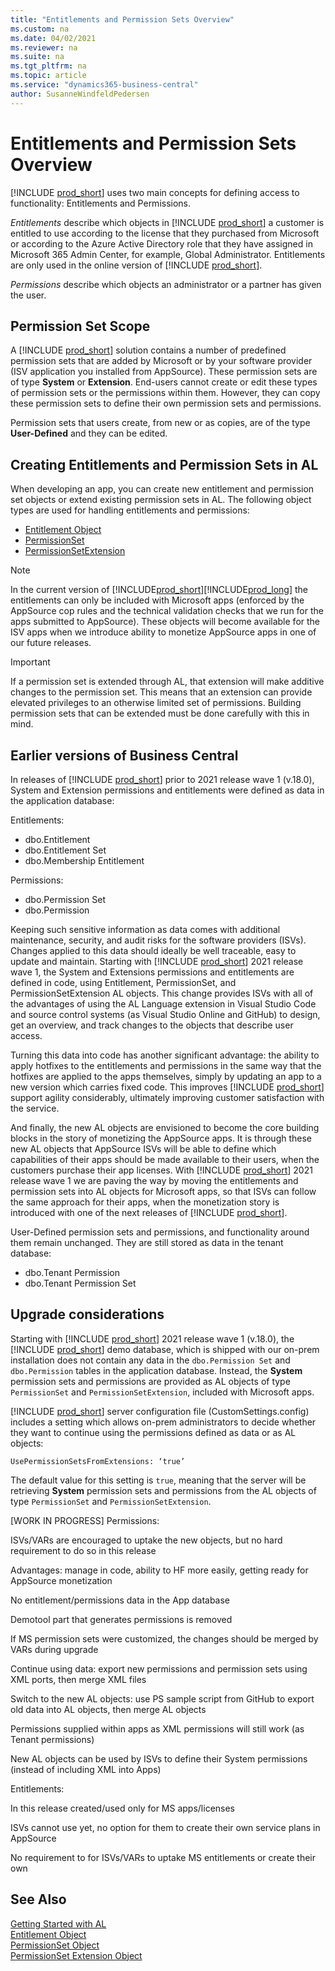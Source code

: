 ```yaml
---
title: "Entitlements and Permission Sets Overview"
ms.custom: na
ms.date: 04/02/2021
ms.reviewer: na
ms.suite: na
ms.tgt_pltfrm: na
ms.topic: article
ms.service: "dynamics365-business-central"
author: SusanneWindfeldPedersen
---
```


# Entitlements and Permission Sets Overview

[!INCLUDE [prod_short](includes/prod_short.md)] uses two main concepts for defining access to functionality: Entitlements and Permissions.

*Entitlements* describe which objects in [!INCLUDE [prod_short](includes/prod_short.md)] a customer is entitled to use according to the license that they purchased from Microsoft or according to the Azure Active Directory role that they have assigned in Microsoft 365 Admin Center, for example, Global Administrator. Entitlements are only used in the online version of [!INCLUDE [prod_short](includes/prod_short.md)]. 

*Permissions* describe which objects an administrator or a partner has given the user.

## Permission Set Scope

A [!INCLUDE [prod_short](includes/prod_short.md)] solution contains a number of predefined permission sets that are added by Microsoft or by your software provider (ISV application you installed from AppSource). These permission sets are of type **System** or **Extension**. End-users cannot create or edit these types of permission sets or the permissions within them. However, they can copy these permission sets to define their own permission sets and permissions.

Permission sets that users create, from new or as copies, are of the type **User-Defined** and they can be edited.

## Creating Entitlements and Permission Sets in AL

When developing an app, you can create new entitlement and permission set objects or extend existing permission sets in AL. The following object types are used for handling entitlements and permissions:

- [Entitlement Object](devenv-entitlement-object.md)  
- [PermissionSet](devenv-permissionset-object.md)  
- [PermissionSetExtension](devenv-permissionset-ext-object.md)

> [!NOTE]  
> In the current version of [!INCLUDE[prod_short](includes/d365fin_long_md.md)][!INCLUDE[prod_long](includes/prod_long.md)] the entitlements can only be included with Microsoft apps (enforced by the AppSource cop rules and the technical validation checks that we run for the apps submitted to AppSource). These objects will become available for the ISV apps when we introduce ability to monetize AppSource apps in one of our future releases. 

> [!IMPORTANT]  
> If a permission set is extended through AL, that extension will make additive changes to the permission set. This means that an extension can provide elevated privileges to an otherwise limited set of permissions. Building permission sets that can be extended must be done carefully with this in mind.
<!-- From security review, we need to call out the trust model that lies in the modeling of entitlements and permissions -->

## Earlier versions of Business Central

In releases of [!INCLUDE [prod_short](includes/prod_short.md)] prior to 2021 release wave 1 (v.18.0), System and Extension permissions and entitlements were defined as data in the application database: 

Entitlements: 
  - dbo.Entitlement
  - dbo.Entitlement Set
  - dbo.Membership Entitlement

Permissions:
  - dbo.Permission Set
  - dbo.Permission

Keeping such sensitive information as data comes with additional maintenance, security, and audit risks for the software providers (ISVs). Changes applied to this data should ideally be well traceable, easy to update and maintain. Starting with [!INCLUDE [prod_short](includes/prod_short.md)] 2021 release wave 1, the System and Extensions permissions and entitlements are defined in code, using Entitlement, PermissionSet, and PermissionSetExtension AL objects. This change provides ISVs with all of the advantages of using the AL Language extension in Visual Studio Code and source control systems (as Visual Studio Online and GitHub) to design, get an overview, and track changes to the objects that describe user access. 

Turning this data into code has another significant advantage: the ability to apply hotfixes to the entitlements and permissions in the same way that the hotfixes are applied to the apps themselves, simply by updating an app to a new version which carries fixed code. This improves [!INCLUDE [prod_short](includes/prod_short.md)] support agility considerably, ultimately improving customer satisfaction with the service.

And finally, the new AL objects are envisioned to become the core building blocks in the story of monetizing the AppSource apps. It is through these new AL objects that AppSource ISVs will be able to define which capabilities of their apps should be made available to their users, when the customers purchase their app licenses. With [!INCLUDE [prod_short](includes/prod_short.md)] 2021 release wave 1 we are paving the way by moving the entitlements and permission sets into AL objects for Microsoft apps, so that ISVs can follow the same approach for their apps, when the monetization story is introduced with one of the next releases of [!INCLUDE [prod_short](includes/prod_short.md)].

User-Defined permission sets and permissions, and functionality around them remain unchanged. They are still stored as data in the tenant database: 

- dbo.Tenant Permission
- dbo.Tenant Permission Set

## Upgrade considerations

Starting with [!INCLUDE [prod_short](includes/prod_short.md)] 2021 release wave 1 (v.18.0), the [!INCLUDE [prod_short](includes/prod_short.md)] demo database, which is shipped with our on-prem installation does not contain any data in the `dbo.Permission Set` and `dbo.Permission` tables in the application database. Instead, the **System** permission sets and permissions are provided as AL objects of type `PermissionSet` and `PermissionSetExtension`, included with Microsoft apps. 

[!INCLUDE [prod_short](includes/prod_short.md)] server configuration file (CustomSettings.config) includes a setting which allows on-prem administrators to decide whether they want to continue using the permissions defined as data or as AL objects: 

```
UsePermissionSetsFromExtensions: ‘true’
```

The default value for this setting is `true`, meaning that the server will be retrieving **System** permission sets and permissions from the AL objects of type `PermissionSet` and `PermissionSetExtension`. 


[WORK IN PROGRESS] Permissions:

ISVs/VARs are encouraged to uptake the new objects, but no hard requirement to do so in this release

Advantages: manage in code, ability to HF more easily, getting ready for AppSource monetization

No entitlement/permissions data in the App database 

Demotool part that generates permissions is removed  

If MS permission sets were customized, the changes should be merged by VARs during upgrade

Continue using data: export new permissions and permission sets using XML ports, then merge XML files

Switch to the new AL objects: use PS sample script from GitHub to export old data into AL objects, then merge AL objects 

Permissions supplied within apps as XML permissions will still work (as Tenant permissions)

New AL objects can be used by ISVs to define their System permissions (instead of including XML into Apps)

Entitlements: 

In this release created/used only for MS apps/licenses

ISVs cannot use yet, no option for them to create their own service plans in AppSource

No requirement to for ISVs/VARs to uptake MS entitlements or create their own



## See Also

[Getting Started with AL](devenv-get-started.md)  
[Entitlement Object](devenv-entitlement-object.md)  
[PermissionSet Object](devenv-permissionset-object.md)  
[PermissionSet Extension Object](devenv-permissionset-ext-object.md)  
